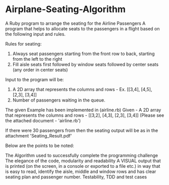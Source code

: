 # Airplane-Seating-Algorithm
A Ruby program to arrange the seating for the Airline Passengers
A program that helps to allocate seats to the passengers in a flight based on the following input and rules.

Rules for seating:
1. Always seat passengers starting from the front row to back, starting from the left to
the right
2. Fill aisle seats first followed by window seats followed by center seats (any order in
center seats)

Input to the program will be:
1. A 2D array that represents the columns and rows - Ex. [[3,4], [4,5], [2,3], [3,4]]
2. Number of passengers waiting in the queue.

 The given Example has been implemented in (airline.rb)
Given - A 2D array that represents the columns and rows - [[3,2], [4,3], [2,3], [3,4]] (Please see the attached document - 'airline.rb')

If there were 30 passengers from then the seating output will be as in the attachment 'Seating_Result.pdf'

Below are the points to be noted:

The Algorithm used to successfully complete the programming challenge
The elegance of the code, modularity and readability
A VISUAL output that is printed (on the screen, in a console or exported to a file etc.) in way that is easy to read, identify the aisle, middle and window rows and has clear seating plan and passenger number.
Testability, TDD and test cases
